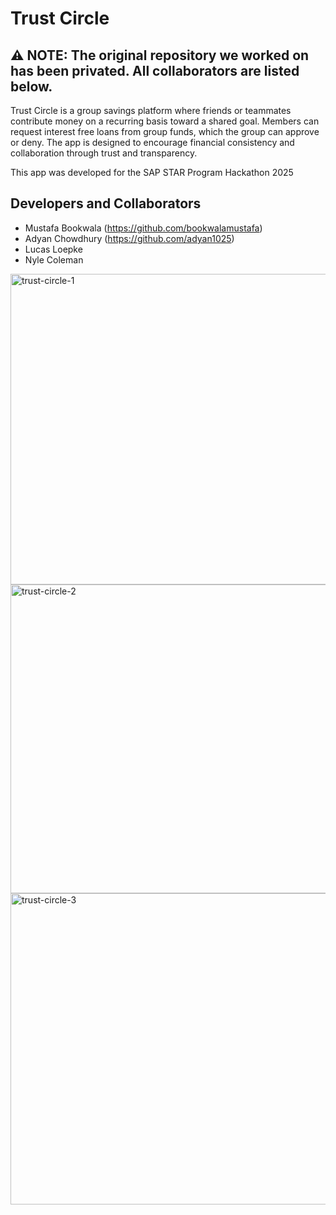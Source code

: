 # Trust Circle

## ⚠️ NOTE: The original repository we worked on has been privated. All collaborators are listed below.

Trust Circle is a group savings platform where friends or teammates contribute money on a recurring basis toward a shared goal. Members can request interest free loans from group funds, which the group can approve or deny. The app is designed to encourage financial consistency and collaboration through trust and transparency.

This app was developed for the SAP STAR Program Hackathon 2025

## Developers and Collaborators
- Mustafa Bookwala (https://github.com/bookwalamustafa)
- Adyan Chowdhury (https://github.com/adyan1025)
- Lucas Loepke
- Nyle Coleman

<img width="959" height="497" alt="trust-circle-1" src="https://github.com/user-attachments/assets/8c4b2f24-2dff-4182-af54-be9484224d25" />
<img width="959" height="494" alt="trust-circle-2" src="https://github.com/user-attachments/assets/0d877664-412a-46ce-af86-ce58d1ece3ef" />
<img width="959" height="498" alt="trust-circle-3" src="https://github.com/user-attachments/assets/6abdfaf9-c4ba-4b07-9c2b-24ce99724cf0" />

